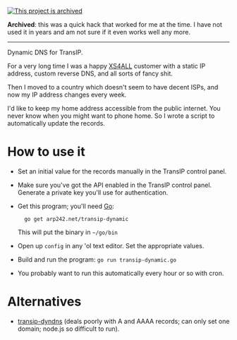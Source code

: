[![This project is archived](https://img.shields.io/badge/Status-archived-red.svg)](https://arp242.net/status/archived)

**Archived**: this was a quick hack that worked for me at the time. I have not
used it in years and am not sure if it even works well any more.

---

Dynamic DNS for TransIP.

For a very long time I was a happy [XS4ALL](https://www.xs4all.nl/) customer
with a static IP address, custom reverse DNS, and all sorts of fancy shit.

Then I moved to a country which doesn't seem to have decent ISPs, and now my IP
address changes every week.

I'd like to keep my home address accessible from the public internet. You never
know when you might want to phone home. So I wrote a script to automatically
update the records.

How to use it
=============
- Set an initial value for the records manually in the TransIP control panel.

- Make sure you've got the API enabled in the TransIP control panel. Generate a
  private key you'll use for authentication.

- Get this program; you'll need [Go](https://golang.org/):

		go get arp242.net/transip-dynamic

  This will put the binary in `~/go/bin`

- Open up `config` in any 'ol text editor. Set the appropriate values.

- Build and run the program: `go run transip-dynamic.go`

- You probably want to run this automatically every hour or so with cron.

Alternatives
============
* [transip-dyndns](https://github.com/RolfKoenders/transip-dyndns) (deals poorly
  with A and AAAA records; can only set one domain; node.js so difficult to
  run).
